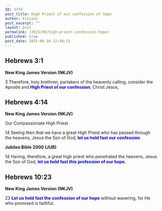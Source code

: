 ```yaml
---
ID: 3779
post_title: High Priest of our confession of hope
author: Praison
post_excerpt: ""
layout: post
permalink: /2015/06/high-priest-confession-hope/
published: true
post_date: 2015-06-30 22:48:13
---
```

<h2><strong>Hebrews 3:1</strong></h2>
<strong>New King James Version (NKJV)</strong>

3 Therefore, holy brethren, partakers of the heavenly calling, consider the Apostle and <span style="color: #0000ff;"><strong>High Priest of our confession</strong></span>, Christ Jesus,
<h2></h2>
<h2>Hebrews 4:14</h2>
<strong>New King James Version (NKJV)</strong>

Our Compassionate High Priest

14 Seeing then that we have a great High Priest who has passed through the heavens, Jesus the Son of God, <span style="color: #0000ff;"><strong>let us hold fast our confession</strong></span>.

<strong>Jubilee Bible 2000 (JUB)</strong>

14 Having, therefore, a great high priest who penetrated the heavens, Jesus the Son of God, <span style="color: #0000ff;"><strong>let us hold fast this profession of our hope</strong></span>.
<h2><strong>Hebrews 10:23</strong></h2>
<strong>New King James Version (NKJV)</strong>

23 <span style="color: #0000ff;"><strong>Let us hold fast the</strong> <strong>confession of our hope</strong></span> without wavering, for He who promised is faithful.